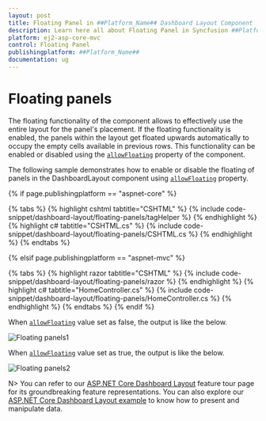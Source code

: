 ```yaml
---
layout: post
title: Floating Panel in ##Platform_Name## Dashboard Layout Component
description: Learn here all about Floating Panel in Syncfusion ##Platform_Name## Dashboard Layout component of Syncfusion Essential JS 2 and more.
platform: ej2-asp-core-mvc
control: Floating Panel
publishingplatform: ##Platform_Name##
documentation: ug
---
```



# Floating panels

The floating functionality of the component allows to effectively use the entire layout for the panel's placement. If the floating functionality is enabled, the panels within the layout get floated upwards automatically to occupy the empty cells available in previous rows. This functionality can be enabled or disabled using the [`allowFloating`](https://help.syncfusion.com/cr/cref_files/aspnetcore-js2/Syncfusion.EJ2~Syncfusion.EJ2.Layouts.DashboardLayout~AllowFloating.html) property of the component.

The following sample demonstrates how to enable or disable the floating of panels in the DashboardLayout component using [`allowFloating`](https://help.syncfusion.com/cr/cref_files/aspnetcore-js2/Syncfusion.EJ2~Syncfusion.EJ2.Layouts.DashboardLayout~AllowFloating.html) property.

{% if page.publishingplatform == "aspnet-core" %}

{% tabs %}
{% highlight cshtml tabtitle="CSHTML" %}
{% include code-snippet/dashboard-layout/floating-panels/tagHelper %}
{% endhighlight %}
{% highlight c# tabtitle="CSHTML.cs" %}
{% include code-snippet/dashboard-layout/floating-panels/CSHTML.cs %}
{% endhighlight %}
{% endtabs %}

{% elsif page.publishingplatform == "aspnet-mvc" %}

{% tabs %}
{% highlight razor tabtitle="CSHTML" %}
{% include code-snippet/dashboard-layout/floating-panels/razor %}
{% endhighlight %}
{% highlight c# tabtitle="HomeController.cs" %}
{% include code-snippet/dashboard-layout/floating-panels/HomeController.cs %}
{% endhighlight %}
{% endtabs %}
{% endif %}



When [`allowFloating`](https://help.syncfusion.com/cr/cref_files/aspnetcore-js2/Syncfusion.EJ2~Syncfusion.EJ2.Layouts.DashboardLayout~AllowFloating.html) value set as false, the output is like the below.

![Floating panels1](./images/floating_panels1.PNG)

When [`allowFloating`](https://help.syncfusion.com/cr/cref_files/aspnetcore-js2/Syncfusion.EJ2~Syncfusion.EJ2.Layouts.DashboardLayout~AllowFloating.html) value set as true, the output is like the below.

![Floating panels2](./images/floating_panels2.PNG)

N> You can refer to our [ASP.NET Core Dashboard Layout](https://www.syncfusion.com/aspnet-core-ui-controls/dashboard-layout) feature tour page for its groundbreaking feature representations. You can also explore our [ASP.NET Core Dashboard Layout example](https://ej2.syncfusion.com/aspnetcore/DashboardLayout/DefaultFunctionalities#/material) to know how to present and manipulate data.